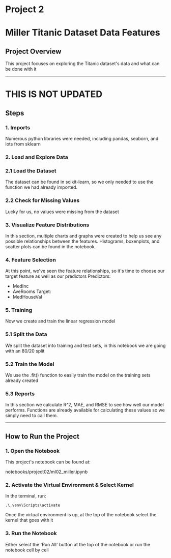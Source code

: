 # Project 2
# Miller Titanic Dataset Data Features

## Project Overview
This project focuses on exploring the Titanic dataset's data and what can be done with it

---
# THIS IS NOT UPDATED
## Steps

### 1. Imports
Numerous python libraries were needed, including pandas, seaborn, and lots from sklearn

### 2. Load and Explore Data

### 2.1 Load the Dataset
The dataset can be found in scikit-learn, so we only needed to use the function we had already imported.

### 2.2 Check for Missing Values
Lucky for us, no values were missing from the dataset

### 3. Visualize Feature Distributions
In this section, multiple charts and graphs were created to help us see any possible relationships between the features.
Histograms, boxenplots, and scatter plots can be found in the notebook.

### 4. Feature Selection
At this point, we've seen the feature relationships, so it's time to choose our target feature as well as our predictors
Predictors:
- MedInc
- AveRooms
Target:
- MedHouseVal

### 5. Training
Now we create and train the linear regression model

### 5.1 Split the Data
We split the dataset into training and test sets, in this notebook we are going with an 80/20 split

### 5.2 Train the Model
We use the .fit() function to easily train the model on the training sets already created

### 5.3 Reports
In this section we calculate R^2, MAE, and RMSE to see how well our model performs.
Functions are already available for calculating these values so we simply need to call them.

---
## How to Run the Project

### 1. Open the Notebook
This project's notebook can be found at:

notebooks/project02/ml02_miller.ipynb

### 2. Activate the Virtual Environment & Select Kernel
In the terminal, run:

```shell
.\.venv\Scripts\activate
```

Once the virtual environment is up, at the top of the notebook select the kernel that goes with it

### 3. Run the Notebook
Either select the 'Run All' button at the top of the notebook or run the notebook cell by cell
